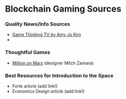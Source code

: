 # Blockchain Gaming Sources

### Quality News/Info Sources
- [Game Thinking TV by Amy Jo Kim](https://www.youtube.com/c/GameThinkingTV/)
- 

### Thoughtful Games
- [Million on Mars](milliononmars.gio) (designer Mitch Zamara)


### Best Resources for Introduction to the Space
- Forte article (add link!)
- Economics Design article (add link!)
